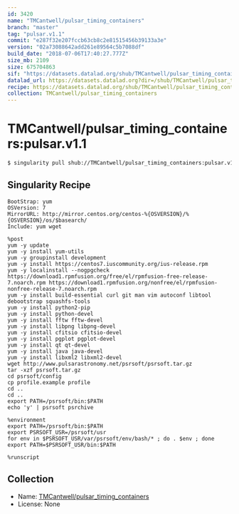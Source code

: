 ```yaml
---
id: 3420
name: "TMCantwell/pulsar_timing_containers"
branch: "master"
tag: "pulsar.v1.1"
commit: "e287f32e207fccb63cb8c2e81515456b39133a3e"
version: "02a73088642add261e89564c5b7088df"
build_date: "2018-07-06T17:40:27.777Z"
size_mb: 2109
size: 675704863
sif: "https://datasets.datalad.org/shub/TMCantwell/pulsar_timing_containers/pulsar.v1.1/2018-07-06-e287f32e-02a73088/02a73088642add261e89564c5b7088df.simg"
datalad_url: https://datasets.datalad.org?dir=/shub/TMCantwell/pulsar_timing_containers/pulsar.v1.1/2018-07-06-e287f32e-02a73088/
recipe: https://datasets.datalad.org/shub/TMCantwell/pulsar_timing_containers/pulsar.v1.1/2018-07-06-e287f32e-02a73088/Singularity
collection: TMCantwell/pulsar_timing_containers
---
```


# TMCantwell/pulsar_timing_containers:pulsar.v1.1

```bash
$ singularity pull shub://TMCantwell/pulsar_timing_containers:pulsar.v1.1
```

## Singularity Recipe

```singularity
BootStrap: yum
OSVersion: 7
MirrorURL: http://mirror.centos.org/centos-%{OSVERSION}/%{OSVERSION}/os/$basearch/
Include: yum wget

%post
yum -y update
yum -y install yum-utils
yum -y groupinstall development
yum -y install https://centos7.iuscommunity.org/ius-release.rpm
yum -y localinstall --nogpgcheck https://download1.rpmfusion.org/free/el/rpmfusion-free-release-7.noarch.rpm https://download1.rpmfusion.org/nonfree/el/rpmfusion-nonfree-release-7.noarch.rpm
yum -y install build-essential curl git man vim autoconf libtool debootstrap squashfs-tools
yum -y install python2-pip
yum -y install python-devel
yum -y install fftw fftw-devel
yum -y install libpng libpng-devel
yum -y install cfitsio cfitsio-devel
yum -y install pgplot pgplot-devel
yum -y install qt qt-devel
yum -y install java java-devel
yum -y install libxml2 libxml2-devel
wget http://www.pulsarastronomy.net/psrsoft/psrsoft.tar.gz
tar -xzf psrsoft.tar.gz
cd psrsoft/config
cp profile.example profile
cd ..
cd ..
export PATH=/psrsoft/bin:$PATH
echo 'y' | psrsoft psrchive

%environment
export PATH=/psrsoft/bin:$PATH
export PSRSOFT_USR=/psrsoft/usr
for env in $PSRSOFT_USR/var/psrsoft/env/bash/* ; do . $env ; done
export PATH=$PSRSOFT_USR/bin:$PATH

%runscript
```

## Collection

 - Name: [TMCantwell/pulsar_timing_containers](https://github.com/TMCantwell/pulsar_timing_containers)
 - License: None

